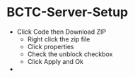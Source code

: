 # BCTC-Server-Setup
* Click Code then Download ZIP
  * Right click the zip file
  * Click properties
  * Check the unblock checkbox
  * Click Apply and Ok
* 
